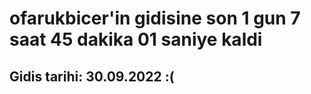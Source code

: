# ofarukbicer'in gidisine son 1 gun 7 saat 45 dakika 01 saniye kaldi

## Gidis tarihi: 30.09.2022 :(